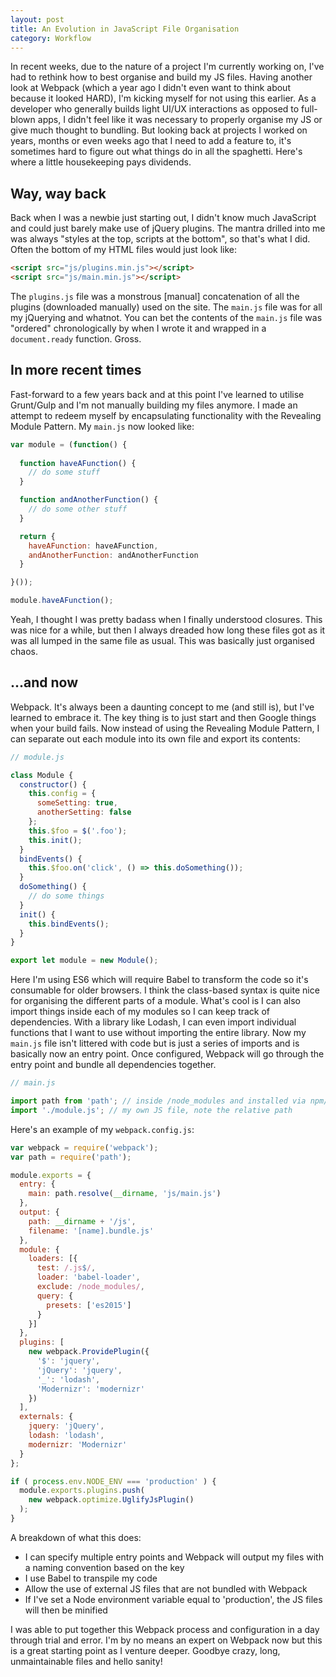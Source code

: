 ```yaml
---
layout: post
title: An Evolution in JavaScript File Organisation
category: Workflow
---
```


In recent weeks, due to the nature of a project I'm currently working on, I've had to rethink how to best organise and build my JS files. Having another look at Webpack (which a year ago I didn't even want to think about because it looked HARD), I'm kicking myself for not using this earlier. As a developer who generally builds light UI/UX interactions as opposed to full-blown apps, I didn't feel like it was necessary to properly organise my JS or give much thought to bundling. But looking back at projects I worked on years, months or even weeks ago that I need to add a feature to, it's sometimes hard to figure out what things do in all the spaghetti. Here's where a little housekeeping pays dividends.

## Way, way back
Back when I was a newbie just starting out, I didn't know much JavaScript and could just barely make use of jQuery plugins. The mantra drilled into me was always "styles at the top, scripts at the bottom", so that's what I did. Often the bottom of my HTML files would just look like:

```html
<script src="js/plugins.min.js"></script>
<script src="js/main.min.js"></script>
```

The `plugins.js` file was a monstrous [manual] concatenation of all the plugins (downloaded manually) used on the site. The `main.js` file was for all my jQuerying and whatnot. You can bet the contents of the `main.js` file was "ordered" chronologically by when I wrote it and wrapped in a `document.ready` function. Gross.

## In more recent times
Fast-forward to a few years back and at this point I've learned to utilise Grunt/Gulp and I'm not manually building my files anymore. I made an attempt to redeem myself by encapsulating functionality with the Revealing Module Pattern. My `main.js` now looked like:

```js
var module = (function() {
  
  function haveAFunction() {
    // do some stuff
  }

  function andAnotherFunction() {
    // do some other stuff
  }

  return {
    haveAFunction: haveAFunction,
    andAnotherFunction: andAnotherFunction
  }

}());

module.haveAFunction();
```

Yeah, I thought I was pretty badass when I finally understood closures. This was nice for a while, but then I always dreaded how long these files got as it was all lumped in the same file as usual. This was basically just organised chaos.

## ...and now
Webpack. It's always been a daunting concept to me (and still is), but I've learned to embrace it. The key thing is to just start and then Google things when your build fails. Now instead of using the Revealing Module Pattern, I can separate out each module into its own file and export its contents:

```js
// module.js

class Module {
  constructor() {
    this.config = {
      someSetting: true,
      anotherSetting: false
    };
    this.$foo = $('.foo');
    this.init();
  }
  bindEvents() {
    this.$foo.on('click', () => this.doSomething());
  }
  doSomething() {
    // do some things
  }
  init() {
    this.bindEvents();
  }
}

export let module = new Module();
```

Here I'm using ES6 which will require Babel to transform the code so it's consumable for older browsers. I think the class-based syntax is quite nice for organising the different parts of a module. What's cool is I can also import things inside each of my modules so I can keep track of dependencies. With a library like Lodash, I can even import individual functions that I want to use without importing the entire library. Now my  `main.js` file isn't littered with code but is just a series of imports and is basically now an entry point. Once configured, Webpack will go through the entry point and bundle all dependencies together.

```js
// main.js

import path from 'path'; // inside /node_modules and installed via npm/yarn
import './module.js'; // my own JS file, note the relative path
```

Here's an example of my `webpack.config.js`:

```js
var webpack = require('webpack');
var path = require('path');

module.exports = {
  entry: {
    main: path.resolve(__dirname, 'js/main.js')
  },
  output: {
    path: __dirname + '/js',
    filename: '[name].bundle.js'
  },
  module: {
    loaders: [{
      test: /.js$/,
      loader: 'babel-loader',
      exclude: /node_modules/,
      query: {
        presets: ['es2015']
      }
    }]
  },
  plugins: [
    new webpack.ProvidePlugin({
      '$': 'jquery',
      'jQuery': 'jquery',
      '_': 'lodash',
      'Modernizr': 'modernizr'
    })
  ],
  externals: {
    jquery: 'jQuery',
    lodash: 'lodash',
    modernizr: 'Modernizr'
  }
};

if ( process.env.NODE_ENV === 'production' ) {
  module.exports.plugins.push(
    new webpack.optimize.UglifyJsPlugin()
  );
}
```

A breakdown of what this does:

* I can specify multiple entry points and Webpack will output my files with a naming convention based on the key
* I use Babel to transpile my code
* Allow the use of external JS files that are not bundled with Webpack
* If I've set a Node environment variable equal to 'production', the JS files will then be minified

I was able to put together this Webpack process and configuration in a day through trial and error. I'm by no means an expert on Webpack now but this is a great starting point as I venture deeper. Goodbye crazy, long, unmaintainable files and hello sanity!